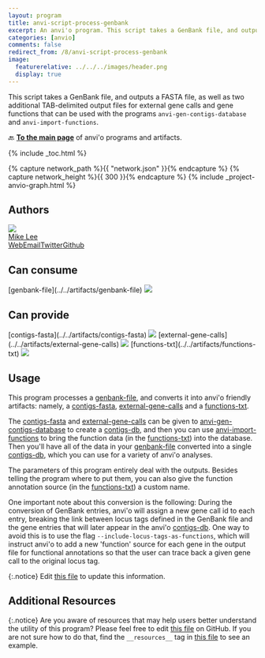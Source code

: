 ```yaml
---
layout: program
title: anvi-script-process-genbank
excerpt: An anvi'o program. This script takes a GenBank file, and outputs a FASTA file, as well as two additional TAB-delimited output files for external gene calls and gene functions that can be used with the programs `anvi-gen-contigs-database` and `anvi-import-functions`.
categories: [anvio]
comments: false
redirect_from: /8/anvi-script-process-genbank
image:
  featurerelative: ../../../images/header.png
  display: true
---
```


This script takes a GenBank file, and outputs a FASTA file, as well as two additional TAB-delimited output files for external gene calls and gene functions that can be used with the programs `anvi-gen-contigs-database` and `anvi-import-functions`.

🔙 **[To the main page](../../)** of anvi'o programs and artifacts.


{% include _toc.html %}
<div id="svg" class="subnetwork"></div>
{% capture network_path %}{{ "network.json" }}{% endcapture %}
{% capture network_height %}{{ 300 }}{% endcapture %}
{% include _project-anvio-graph.html %}


## Authors

<div class="anvio-person"><div class="anvio-person-info"><div class="anvio-person-photo"><img class="anvio-person-photo-img" src="../../images/authors/AstrobioMike.jpg" /></div><div class="anvio-person-info-box"><a href="/people/AstrobioMike" target="_blank"><span class="anvio-person-name">Mike Lee</span></a><div class="anvio-person-social-box"><a href="https://astrobiomike.github.io" class="person-social" target="_blank"><i class="fa fa-fw fa-home"></i>Web</a><a href="mailto:michael.lee0517@gmail.com" class="person-social" target="_blank"><i class="fa fa-fw fa-envelope-square"></i>Email</a><a href="http://twitter.com/AstrobioMike" class="person-social" target="_blank"><i class="fa fa-fw fa-twitter-square"></i>Twitter</a><a href="http://github.com/AstrobioMike" class="person-social" target="_blank"><i class="fa fa-fw fa-github"></i>Github</a></div></div></div></div>



## Can consume


<p style="text-align: left" markdown="1"><span class="artifact-r">[genbank-file](../../artifacts/genbank-file) <img src="../../images/icons/TXT.png" class="artifact-icon-mini" /></span></p>


## Can provide


<p style="text-align: left" markdown="1"><span class="artifact-p">[contigs-fasta](../../artifacts/contigs-fasta) <img src="../../images/icons/FASTA.png" class="artifact-icon-mini" /></span> <span class="artifact-p">[external-gene-calls](../../artifacts/external-gene-calls) <img src="../../images/icons/TXT.png" class="artifact-icon-mini" /></span> <span class="artifact-p">[functions-txt](../../artifacts/functions-txt) <img src="../../images/icons/TXT.png" class="artifact-icon-mini" /></span></p>


## Usage


This program processes a <span class="artifact-n">[genbank-file](/help/8/artifacts/genbank-file)</span>, and converts it into anvi'o friendly artifacts: namely, a <span class="artifact-n">[contigs-fasta](/help/8/artifacts/contigs-fasta)</span>, <span class="artifact-n">[external-gene-calls](/help/8/artifacts/external-gene-calls)</span> and a <span class="artifact-n">[functions-txt](/help/8/artifacts/functions-txt)</span>.

The <span class="artifact-n">[contigs-fasta](/help/8/artifacts/contigs-fasta)</span> and <span class="artifact-n">[external-gene-calls](/help/8/artifacts/external-gene-calls)</span> can be given to <span class="artifact-p">[anvi-gen-contigs-database](/help/8/programs/anvi-gen-contigs-database)</span> to create a <span class="artifact-n">[contigs-db](/help/8/artifacts/contigs-db)</span>, and then you can use <span class="artifact-p">[anvi-import-functions](/help/8/programs/anvi-import-functions)</span> to bring the function data (in the <span class="artifact-n">[functions-txt](/help/8/artifacts/functions-txt)</span>) into the database. Then you'll have all of the data in your <span class="artifact-n">[genbank-file](/help/8/artifacts/genbank-file)</span> converted into a single <span class="artifact-n">[contigs-db](/help/8/artifacts/contigs-db)</span>, which you can use for a variety of anvi'o analyses.

The parameters of this program entirely deal with the outputs. Besides telling the program where to put them, you can also give the function annotation source (in the <span class="artifact-n">[functions-txt](/help/8/artifacts/functions-txt)</span>) a custom name.

One important note about this conversion is the following: During the conversion of GenBank entries, anvi'o will assign a new gene call id to each entry, breaking the link between locus tags defined in the GenBank file and the gene entries that will later appear in the anvi'o <span class="artifact-n">[contigs-db](/help/8/artifacts/contigs-db)</span>. One way to avoid this is to use the flag `--include-locus-tags-as-functions`, which will instruct anvi'o to add a new 'function' source for each gene in the output file for functional annotations so that the user can trace back a given gene call to the original locus tag.

{:.notice}
Edit [this file](https://github.com/merenlab/anvio/tree/master/anvio/docs/programs/anvi-script-process-genbank.md) to update this information.


## Additional Resources



{:.notice}
Are you aware of resources that may help users better understand the utility of this program? Please feel free to edit [this file](https://github.com/merenlab/anvio/tree/master/bin/anvi-script-process-genbank) on GitHub. If you are not sure how to do that, find the `__resources__` tag in [this file](https://github.com/merenlab/anvio/blob/master/bin/anvi-interactive) to see an example.
